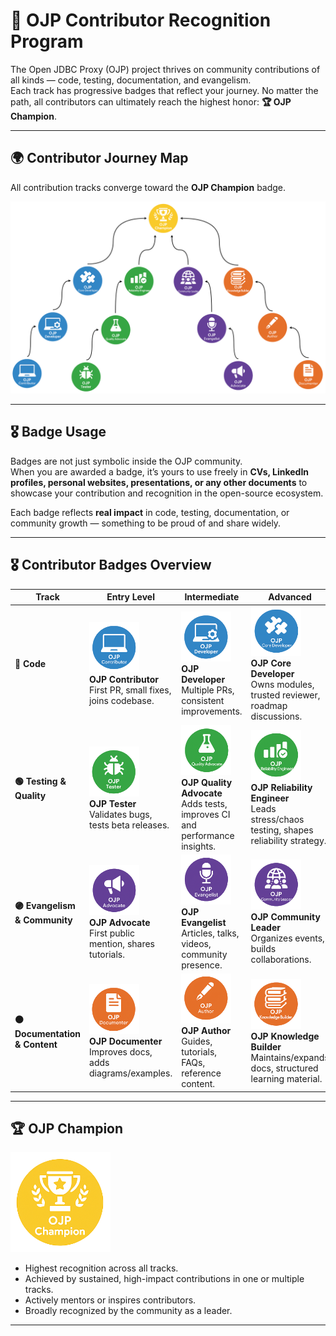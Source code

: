 # 🏅 OJP Contributor Recognition Program

The Open JDBC Proxy (OJP) project thrives on community contributions of all kinds — code, testing, documentation, and evangelism.  
Each track has progressive badges that reflect your journey. No matter the path, all contributors can ultimately reach the highest honor: **🏆 OJP Champion**.

---

## 🌍 Contributor Journey Map
All contribution tracks converge toward the **OJP Champion** badge.

<img src="/documents/images/contributor_recognition_path.png" alt="Contributor Journey Map" width="800"/>  

---

## 🎖️ Badge Usage

Badges are not just symbolic inside the OJP community.  
When you are awarded a badge, it’s yours to use freely in **CVs, LinkedIn profiles, personal websites, presentations, or any other documents** to showcase your contribution and recognition in the open-source ecosystem.

Each badge reflects **real impact** in code, testing, documentation, or community growth — something to be proud of and share widely.

---

## 🎖️ Contributor Badges Overview

| Track | Entry Level                                                                                                                                             | Intermediate                                                                                                                                                            | Advanced                                                                                                                                                                               |
|-------|---------------------------------------------------------------------------------------------------------------------------------------------------------|-------------------------------------------------------------------------------------------------------------------------------------------------------------------------|----------------------------------------------------------------------------------------------------------------------------------------------------------------------------------------|
| **🔵 Code** | <img src="/documents/images/ojp_code_contributor_badge.png" width="80" height="80"/><br/>**OJP Contributor**<br/>First PR, small fixes, joins codebase. | <img src="/documents/images/ojp_code_developer_badge.png" width="80" height="80"/><br/>**OJP Developer**<br/>Multiple PRs, consistent improvements.                     | <img src="/documents/images/ojp_core_developer_badge.png" width="80" height="80"/><br/>**OJP Core Developer**<br/>Owns modules, trusted reviewer, roadmap discussions.                 |
| **🟢 Testing & Quality** | <img src="/documents/images/ojp_tester_badge.png" width="80" height="80"/><br/>**OJP Tester**<br/>Validates bugs, tests beta releases.                  | <img src="/documents/images/ojp_quality_advocate_badge.png" width="80" height="80"/><br/>**OJP Quality Advocate**<br/>Adds tests, improves CI and performance insights. | <img src="/documents/images/ojp_reliability_engineer_badge.png" width="80" height="80"/><br/>**OJP Reliability Engineer**<br/>Leads stress/chaos testing, shapes reliability strategy. |
| **🟣 Evangelism & Community** | <img src="/documents/images/ojp_advocate_badge.png" width="80" height="80"/><br/>**OJP Advocate**<br/>First public mention, shares tutorials.           | <img src="/documents/images/ojp_evangelist_badge.png" width="80" height="80"/><br/>**OJP Evangelist**<br/>Articles, talks, videos, community presence.                  | <img src="/documents/images/ojp_community_leader_badge.png" width="80" height="80"/><br/>**OJP Community Leader**<br/>Organizes events, builds collaborations.                         |
| **🟠 Documentation & Content** | <img src="/documents/images/ojp_documenter_badge.png" width="80" height="80"/><br/>**OJP Documenter**<br/>Improves docs, adds diagrams/examples.        | <img src="/documents/images/ojp_author_badge.png" width="80" height="80"/><br/>**OJP Author**<br/>Guides, tutorials, FAQs, reference content.                           | <img src="/documents/images/ojp_knowledge_builder_badge.png" width="80" height="80"/><br/>**OJP Knowledge Builder**<br/>Maintains/expands docs, structured learning material.          |

---

## 🏆 OJP Champion

<img src="/documents/images/ojp_champion_badge.png" width="160" height="160"/>  

- Highest recognition across all tracks.  
- Achieved by sustained, high-impact contributions in one or multiple tracks.  
- Actively mentors or inspires contributors.  
- Broadly recognized by the community as a leader.  

---
